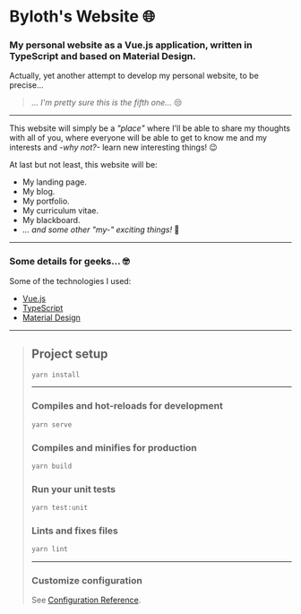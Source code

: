 # Byloth's Website 🌐 #

### My personal website as a Vue.js application, written in TypeScript and based on Material Design. ###

Actually, yet another attempt to develop my personal website, to be precise...

> *... I'm pretty sure this is the fifth one...* 😒

---

This website will simply be a *"place"* where I'll be able to share my thoughts with all of you, where everyone will be able to get to know me and my interests and *-why not?-* learn new interesting things! 😉

At last but not least, this website will be:

* My landing page.
* My blog.
* My portfolio.
* My curriculum vitae.
* My blackboard.
* *... and some other "my-" exciting things!* 🤣

---

### Some details for geeks... 🤓 ###

Some of the technologies I used:

* [Vue.js](https://vuejs.org/)
* [TypeScript](https://www.typescriptlang.org/)
* [Material Design](https://material.io/)

---

> ## Project setup ##
>
> ```bash
> yarn install
> ```
>
> ---
>
> ### Compiles and hot-reloads for development ###
>
> ```bash
> yarn serve
> ```
>
> ### Compiles and minifies for production ###
>
> ```bash
> yarn build
> ```
>
> ### Run your unit tests ###
>
> ```bash
> yarn test:unit
> ```
>
> ### Lints and fixes files ###
>
> ```bash
> yarn lint
> ```
>
> ---
>
> ### Customize configuration ###
>
> See [Configuration Reference](https://cli.vuejs.org/config/).
>
